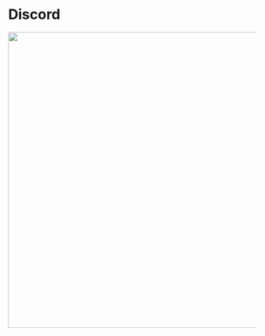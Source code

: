 # Discord

<p align="center">
<img src="https://user-images.githubusercontent.com/89645358/167117266-512f187e-8bf6-468b-ab7e-20fb8fb369c8.PNG" width="600px"/>
</p>
